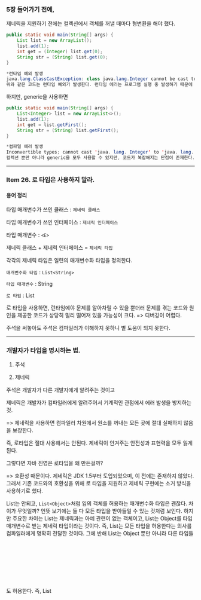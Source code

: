 ### 5장 들어가기 전에,



제네릭을 지원하기 전에는 컬렉션에서 객체를 꺼낼 때마다 형변환을 해야 했다.

```java
public static void main(String[] args) {
    List list = new ArrayList();
    list.add(1);
    int get = (Integer) list.get(0);
    String str = (String) list.get(0);
}

*런타임 예외 발생
java.lang.ClassCastException: class java.lang.Integer cannot be cast to class java.lang.String
위와 같은 코드는 런타임 예외가 발생한다. 런타임 에러는 프로그램 실행 중 발생하기 때문에 크리티컬한 이슈를 발생시킬 수 있을 뿐만 아니라 미리 예방을 못한다. 제일 좋은 에러는 컴파일 에러이다. 하지만 위 코드는 컴파일은 무사 통과하지만 런타임 시에 에러가 발생한다.
```


하지만, generic을 사용하면
```java
public static void main(String[] args) {
    List<Integer> list = new ArrayList<>();
    list.add(1);
    int get = list.getFirst();
    String str = (String) list.getFirst();
}

*컴파일 에러 발생
Inconvertible types; cannot cast 'java. lang. Integer' to 'java. lang. String'
컬렉션 뿐만 아니라 generic을 모두 사용할 수 있지만, 코드가 복잡해지는 단점이 존재한다.
```


-----------------------------------------------------

### Item 26. 로 타입은 사용하지 말라.


#### 용어 정리

타입 매개변수가 쓰인 클래스 : `제네릭 클래스`

타입 매개변수가 쓰인 인터페이스 : `제네릭 인터페이스`

타입 매개변수 : `<E>`

제네릭 클래스 + 제네릭 인터페이스 = `제네릭 타입`



각각의 제네릭 타입은 일련의 매개변수화 타입을 정의한다.

`매개변수화 타입` : `List<String>`

`타입 매개변수` : String

`로 타입` : List



로 타입을 사용하면, 런타임에야 문제를 알아차릴 수 있을 뿐더러 문제를 겪는 코드와 원인을 제공한 코드가 상당히 멀리 떨어져 있을 가능성이 크다. => 디버깅이 어렵다.

주석을 써놓아도 주석은 컴파일러가 이해하지 못하니 별 도움이 되지 못한다.


---------------------------
### 개발자가 타입을 명시하는 법.

1. 주석

2. 제네릭

주석은 개발자가 다른 개발자에게 알려주는 것이고

제네릭은 개발자가 컴파일러에게 알려주어서 기계적인 관점에서 에러 발생을 방지하는 것.



=> 제네릭을 사용하면 컴파일러 차원에서 원소를 꺼내는 모든 곳에 절대 실패하지 않음을 보장한다.



즉, 로타입은 절대 사용해서는 안된다. 제네릭이 안겨주는 안전성과 표현력을 모두 잃게 된다.

그렇다면 자바 진영은 로타입을 왜 만든걸까?

=> 호환성 때문이다. 제네릭은 JDK 1.5부터 도입되었으며, 이 전에는 존재하지 않았다. 그래서 기존 코드와의 호환성을 위해 로 타입을 지원하고 제네릭 구현에는 소거 방식을 사용하기로 했다.



List는 안되고, `List<Object>`처럼 임의 객체를 허용하는 매개변수화 타입은 괜찮다. 차이가 무엇일까? 언뜻 보기에는 둘 다 모든 타입을 받아들일 수 있는 것처럼 보인다. 하지만 주요한 차이는 List는 제네릭과는 아예 관련이 없는 객체이고, List<Object>는 Object를 타입 매개변수로 받는 제네릭 타입이라는 것이다. 즉, List<Object>는 모든 타입을 허용한다는 의사를 컴파일러에게 명확히 전달한 것이다. 그에 반해 List는 Object 뿐만 아니라 다른 타입들도 허용한다. 즉, List<Object>는 Object 타입만을 받아들이는 것이고, List는 그런 것 없이 그냥 모두 받아들이는 것이다.



그렇기 때문에 List는 `List<String>`을 받아들일 수 있지만, `List<Object>`는 `List<String>`을 받아들이지 못한다. 그렇기 때문에 List와 같은 로 타입을 사용하면 타입 안전성을 잃게 된다.




```java

-- 로타입을 사용한 코드 예시 --
public static void main(String[] args) {
    List<String> stringList = new ArrayList<>();
    unsafeAdd(stringList, Integer.valueOf(42));
    String s = stringList.get(0); //실제 List에서 값을 꺼낼 때, unsafeAdd()에서 add된 Integer 타입이 꺼내지는데 이를 String s에 담으려고 하고 있음.
}

//아래 메서드는 독립 작용임. 즉 컴파일 단계에서 아래 메서드만 봐서는 아무 문제가 없다. 단순히 List에 object를 추가하는 메서드이다.
private static void unsafeAdd(List list, Object o) {
    list.add(o); //여기서는 List를 Raw 타입으로 사용하지 말라는 컴파일러 경고만 나옴.
    //또한 여기서 list는 stringList가 넘어오지만, 런타임 시에는 타입소거법으로 인해 사실 List가 넘어오는 것임.
    //그래서 .add(o)여기서 런타임시 에러가 발생하지 않는다.
    //하지만 이 list를 사용하는 곳에서 값을 꺼낼 때 예상치 못한 값이 나와서 런타임 예외가 발생.
}

5 Line
Exception in thread "main" java.lang.ClassCastException: class java.lang.Integer cannot be cast to class java.lang.String (java.lang.Integer and java.lang.String are in module java.base of loader 'bootstrap')
at generic.unboundedwildcardtype.main(unboundedwildcardtype.java:14)
=> 타입 안전성을 잃을 뿐더러, 런타임 시에 에러가 난다.
```

```java

private static void unsafeAdd(List<Object> list, Object o) {
    list.add(o);
}
이렇게 수정하면, List<String>과 List<Object>는 서로 다른 타입이기에, 컴파일 시 에러가 난다.
```

---------------------------------------

제네릭 타입을 쓰고 싶지만 실제 타입 매개변수가 무엇인지 신경 쓰고 싶지 않다면 와일드카드(?)를 사용하자. => 어떤 타입이라도 담을 수 있는 가장 범용적인 매개변수화 타입이다.



와일드카드 타입은 안전하고, 로 타입은 안전하지 않다.

로 타입 컬렉션에는 아무 원소나 넣을 수 있다. 와일드카드 타입은 null을 제외한 어떤 원소도 넣을 수 없다.(읽기 전용)


```java
//비한정적 와일드카드 타입 사용 -> 컴파일 에러
public static void main(String[] args) {
    List<String> stringList = new ArrayList<>();
    List<Integer> integerList = List.of(1, 2, 3);

    unsafeAdd(stringList, Integer.valueOf(42));
    System.out.println("stringList.get(0) = " + stringList.get(0));
}

private static void unsafeAdd(List<?> list, Object o) {
    list.add(o); //컴파일 에러
}
Required type: capture of ?
Provided: Object
```



```java
public static void main(String[] args) {
    List<String> stringList = List.of("아", "에", "이");
    List<Integer> integerList = List.of(1, 2, 3);
    printList(stringList);
    printList(integerList);
}

private static void printList(List<?> list) {
    for (Object o : list) {
        System.out.print(o + " ");
    }
    System.out.println();
}
```

-----------------------------------------------------

로 타입 써야 하는 예외들

1. class 리터럴에는 로 타입을 써야 한다. (자바 명세)

2. instanceof 연산자는 `<?>` 이외의 매개변수화 타입에는 적용할 수 없다.(java 16 이상부터는 가능) `<?>`는 아무런 역할 없이 코드만 지저분 해지므로 로 타입을 쓰는 편이 깔끔하다.

instanceof 연산자로 Set 임을 확인했다면 와일드카드 타입인 `Set<?>`로 형변환 해야 한다. -> 이후 로직에서 잘못된 값 추가 방지 위해


```java
ArrayList<String> list = new ArrayList<>();
if (list instanceof ArrayList<String>) {}

java 8 에서는 Illegal generic type for instanceof 컴파일 에러
java 17 에서는 Condition 'list instanceof ArrayList<String>' is always 'true' 경고만 나오고 컴파일 됨.

java 16부터 변경되었다고 함.
```



정리

1. 로 타입을 사용하면 런타임에 예외가 일어날 수 있으니 사용하면 안된다.

2. `Set<Object>`는 어떤 타입의 객체도 저장할 수 있는 매개변수화 타입이다.

3. `Set<?>`는 모종의 타입 객체만 저장할 수 있는 와일드카드 타입이다.  <- 무슨 타입 객체를 저장할 수 있지?

4. `Set<Object>`와 `Set<?>`는 안전하지만, 로 타입은 안전하지 않다.
